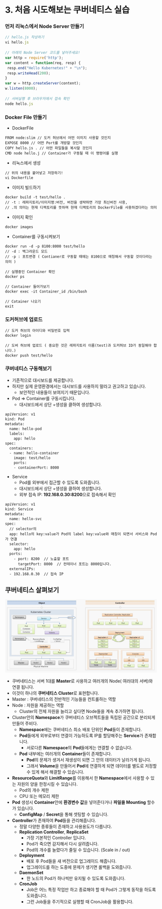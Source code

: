 # 3. 처음 시도해보는 쿠버네티스 실습



### 먼저 리눅스에서 Node Server 만들기

```js
// hello.js 작성하기
vi hello.js

// 아래의 Node Server 코드를 넣어주세요!
var http = require('http');
var content = function(req, resp) {
 resp.end("Hello Kubernetes!" + "\n");
 resp.writeHead(200);
}
var w = http.createServer(content);
w.listen(8000);

// 서버실행 후 브라우저에서 접속 확인
node hello.js
```



### Docker File 만들기

- DockerFile

```
FROM node:slim // 도커 허브에서 어떤 이미지 사용할 것인지
EXPOSE 8000 // 어떤 Port를 개방할 것인지
COPY hello.js . // 어떤 파일들을 복사할 것인지
CMD node hello.j // Container가 구동될 때 이 명령어를 실행
```

- 리눅스에서 생성

```
// 위의 내용을 붙어넣고 저장하기!
vi Dockerfile
```

- 이미지 빌드하기

```
docker build -t test/hello .
// -t : 레파지토리/이미지명:버전, 버전을 생략하면 가장 최신버전 사용, 
// .의 의미는 현재 디렉토리를 뜻하며 현재 디랙토리의 DockerFile를 사용하겠다라는 의미
```

- 이미지 확인

```
docker images
```

- Container를 구동시켜보기

```
docker run -d -p 8100:8000 test/hello
// -d : 백그라운드 모드
// -p : 포트변경 ( Contianer로 구동할 때에는 8100으로 매칭해서 구동할 것이다라는 의미 )

// 실행중인 Container 확인
docker ps

// Container 들어가보기
docker exec -it Container_id /bin/bash

// Cotainer 나오기
exit
```



### 도커허브에 업로드

```/
// 도커 허브의 아이디와 비밀번호 입력
docker login

// 도버 허브에 업로드 ( 중요한 것은 레파지토리 이름(test)과 도커허브 ID가 동일해야 합니다.)
docker push test/hello
```



### 쿠버네티스 구동해보기

- 기존적으로 대시보드를 제공합니다.
- 하지만 실제 운영환경에서는 대시보드를 사용하지 말라고 권고하고 있습니다.
  - 보안적인 내용들이 보여지기 때문입니다.
- Pod => Container를 구동시킵니다.
  - 대시보드에서 상단 +생성을 클하여 생성합니다.

```
apiVersion: v1
kind: Pod
metadata:
  name: hello-pod
  labels:
    app: hello
spec:
  containers:
  - name: hello-container
    image: test/hello
    ports:
    - containerPort: 8000
```

- Service
  - Pod를 외부에서 접근할 수 있도록 도와줍니다.
  - 대시보드에서 상단 +생성을 클하여 생성합니다.
  - 외부 접속 IP: **192.168.0.30:8200**으로 접속해서 확인

```
apiVersion: v1
kind: Service
metadata:
  name: hello-svc
spec:
  // selector의
  app: hello의 key:value가 Pod의 label key:value와 매칭이 되면서 서비스와 Pod가 연결
  selector:  
    app: hello
  ports:
    - port: 8200  // 노출할 포트
      targetPort: 8000  // 컨테이너 포트는 8000입니다.
  externalIPs:
  - 192.168.0.30  // 접속 IP
```



## 쿠버네티스 살펴보기

![](../img/5.png)

- 쿠버네티스는 서버 1대를 **Master**로 사용하고 여러개의 Node( 여러대의 서버)와 연결 됩니다.
- 이것이 하나의 **쿠버네티스 Cluster**로 표현합니다.
- Master : 쿠버네티스의 전반적인 기능들을 컨트롤하는 역할
- Node : 자원을 제공하는 역할
  - Cluster의 전체 자원을 늘리고 싶다면 Node들을 계속 추가하면 됩니다.
- Cluster안의 **Namespace**가 쿠버네티스 오브젝트들을 독립된 공간으로 분리되게 만들어 주비다.
  - **Namespace**에는 쿠버네티스 최소 배포 단위인 **Pod**들이 존재합니다.
  - **Pod**들에게 외부로부터 연결이 가능하도록 IP를 할당해주는 **Service**가 존재합니다.
    - 서로다른 **Namespace**의 **Pod**들에게는 연결할 수 없습니다.
  - **Pod** 내부에는 여러개의 **Container**들이 존재합니다.
    - **Pod**의 문제가 생겨서 재생성이 되면 그 안의 데이터가 날라가게 됩니다.
    - 그래서 **Volume**을 만들어서 **Pod**에 연결하게 되면 데이터를 별도로 저정할 수 있게 해서 해결할 수 있습니다.
- **ResourceQuota**와 **LimitRange**를 이용해서 한 **Namespace**에서 사용할 수 있는 자원의 양을 한정시킬 수 있습니다.
  - Pod의 개수 제한
  - CPU 또는 메모리 제한
- **Pod** 생성시 **Container**안에 **환경변수 값**을 넣어준다거나 **파일을 Mounting** 할수가 있습니다.
  - **ConfigMap** / **Secret**을 통해 셋팅할 수 있습니다.
- **Controller**가 존재하여 **Pod**들을 관리해줍니다.
  - 정말 다양한 종류들이 존재하고 사용용도가 다릅니다.
  - **Replication Controller**, **ReplicaSet**
    - 가장 기본적인 Controller 입니다.
    - Pod가 죽으면 감지해서 다시 살려줍니다.
    - Pod의 개수를 늘렸다가 줄일 수 있습니다. (Scale in / out)
  - **Deployment**
    - 배포 후 Pod들을 새 버전으로 업그레이드 해줍니다.
    - 업그레이드를 하는 도중에 문제가 생기면 롤백을 도와줍니다.
  - **DaemonSet**
    - 한 노드의 Pod가 하나씩만 유지될 수 있도록 도와줍니다.
  - **CronJob**
    - Job은 어느 특정 작업만 하고 종료해야 할 때 Pod가 그렇게 동작을 하도록 도와줍니다.
    - 그런 Job들을 주기적으로 실행할 때 CronJob을 활용합니다.

